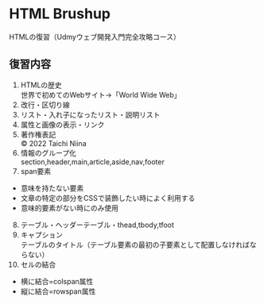 # HTML Brushup
 HTMLの復習（Udmyウェブ開発入門完全攻略コース）

## 復習内容
1. HTMLの歴史<br>
世界で初めてのWebサイト→「World Wide Web」
2. 改行・区切り線
3. リスト・入れ子になったリスト・説明リスト
4. 属性と画像の表示・リンク
5. 著作権表記<br>
&copy; 2022 Taichi Niina
6. 情報のグループ化<br>
section,header,main,article,aside,nav,footer
7. span要素<br>
- 意味を持たない要素
- 文章の特定の部分をCSSで装飾したい時によく利用する
- 意味的要素がない時にのみ使用
8. テーブル・ヘッダーテーブル・thead,tbody,tfoot
9. キャプション<br>
テーブルのタイトル（テーブル要素の最初の子要素として配置しなければならない）
10. セルの結合
- 横に結合=colspan属性
- 縦に結合=rowspan属性

